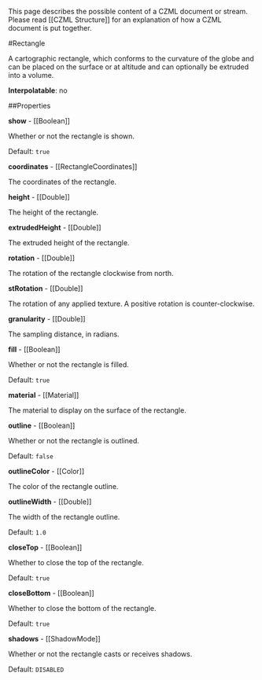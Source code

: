This page describes the possible content of a CZML document or stream.  Please read [[CZML Structure]] for an explanation of how a CZML document is put together.

#Rectangle

A cartographic rectangle, which conforms to the curvature of the globe and can be placed on the surface or at altitude and can optionally be extruded into a volume.

**Interpolatable**: no

##Properties

**show** - [[Boolean]]

Whether or not the rectangle is shown.

Default: `true`


**coordinates** - [[RectangleCoordinates]]

The coordinates of the rectangle.


**height** - [[Double]]

The height of the rectangle.


**extrudedHeight** - [[Double]]

The extruded height of the rectangle.


**rotation** - [[Double]]

The rotation of the rectangle clockwise from north.


**stRotation** - [[Double]]

The rotation of any applied texture. A positive rotation is counter-clockwise.


**granularity** - [[Double]]

The sampling distance, in radians.


**fill** - [[Boolean]]

Whether or not the rectangle is filled.

Default: `true`


**material** - [[Material]]

The material to display on the surface of the rectangle.


**outline** - [[Boolean]]

Whether or not the rectangle is outlined.

Default: `false`


**outlineColor** - [[Color]]

The color of the rectangle outline.


**outlineWidth** - [[Double]]

The width of the rectangle outline.

Default: `1.0`


**closeTop** - [[Boolean]]

Whether to close the top of the rectangle.

Default: `true`


**closeBottom** - [[Boolean]]

Whether to close the bottom of the rectangle.

Default: `true`


**shadows** - [[ShadowMode]]

Whether or not the rectangle casts or receives shadows.

Default: `DISABLED`



